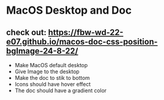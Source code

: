 # MacOS Desktop and Doc
## check out: https://fbw-wd-22-e07.github.io/macos-doc-css-position-bgImage-24-8-22/
- Make MacOS default desktop
- Give Image to the desktop
- Make the doc to stik to bottom
- Icons should have hover effect
- The doc should have a gradient color

